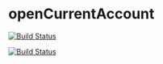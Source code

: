 # openCurrentAccount

[![Build Status](https://dev.azure.com/ahitagnisaha/openAccountCICD/_apis/build/status%2Faccountpipeline?branchName=main)](https://dev.azure.com/ahitagnisaha/openAccountCICD/_build/latest?definitionId=6&branchName=main)

[![Build Status](https://dev.azure.com/ahitagnisaha/openAccountCICD/_apis/build/status%2Ftransactionpipeline?branchName=main)](https://dev.azure.com/ahitagnisaha/openAccountCICD/_build/latest?definitionId=7&branchName=main)
